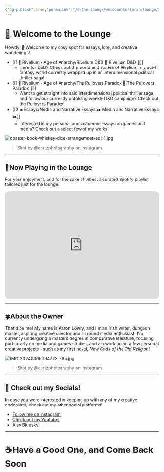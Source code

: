 ```yaml
---
{"dg-publish":true,"permalink":"/0-the-lounge/welcome-to-loran-lounge/","tags":["gardenEntry"],"created":"2025-05-30T15:12:28.147+02:00","updated":"2025-10-02T00:43:28.890+02:00"}
---
```


# 🥃 Welcome to the Lounge

Howdy! 👋 Welcome to my cosy spot for essays, lore, and creative wanderings!

- [[1 🎲 Rivelium - Age of Anarchy/Rivelium D&D 🎲\|Rivelium D&D 🎲]]
	- Here for D&D? Check out the world and stories of Rivelium; my sci-fi fantasy world currently wrapped up in an interdimensional political thriller saga!
- [[1 🎲 Rivelium - Age of Anarchy/The Pullovers Paradox 💫\|The Pullovers Paradox 💫]]
	- Want to get straight into said interdimensional political thriller saga, and follow our currently unfolding weekly D&D campaign? Check out the Pullovers Paradox!
- [[2 ✒️Essays/Media and Narrative Essays ✒️\|Media and Narrative Essays ✒️]]
	- Interested in my personal and academic essays on games and media? Check out a select few of my works!

![coaster-book-whiskey-dice-arrangemnet-edit 1.jpg](/img/user/99%20%F0%9F%93%A6%20The%20Back%20Store/Images/coaster-book-whiskey-dice-arrangemnet-edit%201.jpg)

> Shot by @cortzphotography on Instagram.

- - - - 
## 🎷Now Playing in the Lounge

For your enjoyment, and for the sake of vibes, a curated Spotify playlist tailored just for the lounge.

<iframe style="border-radius:12px" src="https://open.spotify.com/embed/playlist/5yGYQHlsVjnizFt0j9L0Mv?utm_source=generator" width="100%" height="352" frameBorder="0" allowfullscreen="" allow="autoplay; clipboard-write; encrypted-media; fullscreen; picture-in-picture" loading="lazy"></iframe>

- - - - 
## 🍀About the Owner

That'd be me! My name is Aaron Lowry, and I'm an Irish writer, dungeon master, aspiring creative director and all round media enthusiast. I'm currently undergoing a masters degree in comparative literature, focusing particularly on media and games studies, and am working on a few personal creative projects - such as my first novel, *New Gods of the Old Religion*!

![IMG_20240306_194722_365.jpg](/img/user/99%20%F0%9F%93%A6%20The%20Back%20Store/Images/IMG_20240306_194722_365.jpg)

> Shot by @cortzphotography on Instagram.

- - - - 
## 📱 Check out my Socials!

In case you were interested in keeping up with any of my creative endeavors, check out my other social platforms!

- [Follow me on Instagram!](https://www.instagram.com/loran_acd/)
- [Check out my Youtube!](https://www.youtube.com/@Loran_Loran)
- [Also Bluesky!](https://bsky.app/profile/loranloran.bsky.social)

- - - - - 
# ☕Have a Good One, and Come Back Soon